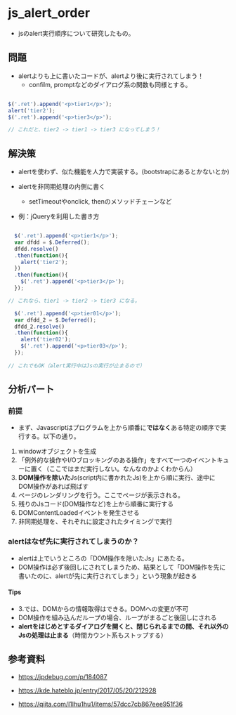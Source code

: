 # js_alert_order

- jsのalert実行順序について研究したもの。


## 問題

- alertよりも上に書いたコードが、alertより後に実行されてしまう！
  - confilm, promptなどのダイアログ系の関数も同様とする。
  
```javascript

$('.ret').append('<p>tier1</p>');
alert('tier2');
$('.ret').append('<p>tier3</p>');

// これだと、tier2 -> tier1 -> tier3 になってしまう！
```

## 解決策

- alertを使わず、似た機能を人力で実装する。(bootstrapにあるとかないとか)
- alertを非同期処理の内側に書く
  - setTimeoutやonclick, thenのメソッドチェーンなど

- 例：jQueryを利用した書き方
```javascript

  $('.ret').append('<p>tier1</p>');
  var dfdd = $.Deferred();
  dfdd.resolve()
  .then(function(){
    alert('tier2');
  })
  .then(function(){
    $('.ret').append('<p>tier3</p>');
  });

// これなら、tier1 -> tier2 -> tier3 になる。

  $('.ret').append('<p>tier01</p>');
  var dfdd_2 = $.Deferred();
  dfdd_2.resolve()
  .then(function(){
    alert('tier02');
    $('.ret').append('<p>tier03</p>');
  });
  
// これでもOK（alert実行中はJsの実行が止まるので）

```

## 分析パート

### 前提

- まず、Javascriptはプログラムを上から順番に**ではなく**ある特定の順序で実行する。以下の通り。

1. windowオブジェクトを生成
2. 「例外的な操作やI/Oブロッキングのある操作」をすべて一つのイベントキューに置く（ここではまだ実行しない。なんなのかよくわからん）
3. **DOM操作を除いた**Js(script内に書かれたJs)を上から順に実行、途中にDOM操作があれば飛ばす
4. ページのレンダリングを行う。ここでページが表示される。
5. 残りのJsコード(DOM操作など)を上から順番に実行する
6. DOMContentLoadedイベントを発生させる
7. 非同期処理を、それぞれに設定されたタイミングで実行
 
### alertはなぜ先に実行されてしまうのか？

- alertは上でいうところの「DOM操作を除いたJs」にあたる。
- DOM操作は必ず後回しにされてしまうため、結果として「DOM操作を先に書いたのに、alertが先に実行されてしまう」という現象が起きる

#### Tips

  - 3.では、DOMからの情報取得はできる。DOMへの変更が不可
  - DOM操作を組み込んだループの場合、ループがまるごと後回しにされる
  - **alertをはじめとするダイアログを開くと、閉じられるまでの間、それ以外のJsの処理は止まる**（時間カウント系もストップする）
      
## 参考資料

- https://jpdebug.com/p/184087
- https://kde.hateblo.jp/entry/2017/05/20/212928

- https://qiita.com/l1lhu1hu1/items/57dcc7cb867eee951f36
